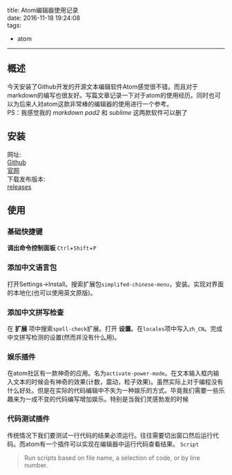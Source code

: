title: Atom编辑器使用记录  
date: 2016-11-18 19:24:08  
tags:
- atom
---

## 概述 ##
今天安装了Github开发的开源文本编辑软件Atom感觉很不错。而且对于markdown的编写也很友好。写篇文章记录一下对于atom的使用经历。同时也可以为后来人对atom这款非常棒的编辑器的使用进行一个参考。  
PS：我感觉我的 *markdown pad2* 和 *sublime* 这两款软件可以删了

## 安装 ##

网址:  
[Github](https://github.com/atom/atom)  
[官网](https://atom.io/)  
下载发布版本:  
[releases](https://github.com/atom/atom/releases)

## 使用 ##

### 基础快捷键 ###
**调出命令控制面板**
`Ctrl`+`Shift`+`P`

### 添加中文语言包 ###
打开Settings->Install。搜索扩展包`simplifed-chinese-menu`，安装。实现对界面的本地化(也可以使用英文原版)。

### 添加中文拼写检查 ###
在 **扩展** 项中搜索`spell-check`扩展。打开 **设置**。在`locales`项中写入`zh_CN`。完成中文拼写检测的设置(然而并没有什么用)。

### 娱乐插件 ###
在atom社区有一款神奇的应用。名为`activate-power-mode`。在文本输入框内输入文本的时候会有神奇的效果(计数，震动，粒子效果)。虽然实际上对于编程没有什么好处。但是在实际的代码编辑中不失为一种娱乐的方式。毕竟我们需要一些乐趣来为一成不变的代码编写增加娱乐。特别是当我们灵感勃发的时候

### 代码测试插件 ###
传统情况下我们要测试一行代码的结果必须运行。往往需要切出窗口然后运行代码。而atom有一个插件可以实现在编辑器中运行代码查看结果。
`Script`
> Run scripts based on file name, a selection of code, or by line number.
